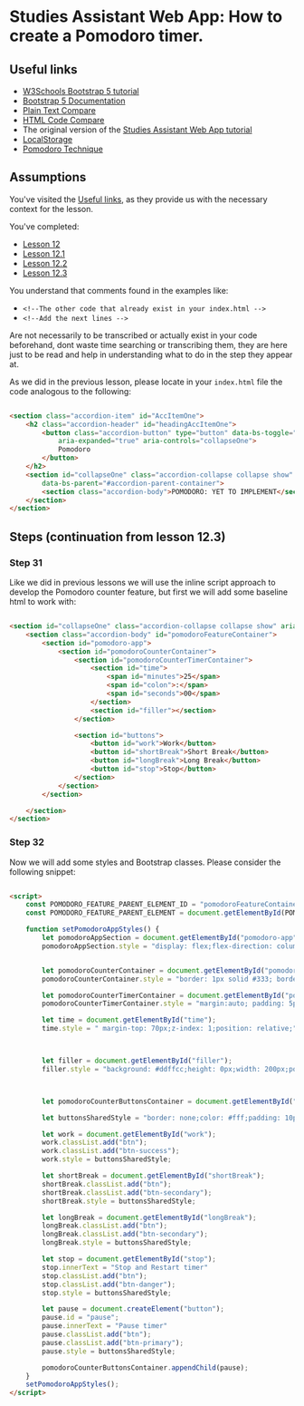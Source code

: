 # Studies Assistant Web App: How to create a Pomodoro timer.


## Useful links

- [W3Schools Bootstrap 5 tutorial](https://www.w3schools.com/bootstrap5/bootstrap_get_started.php)
- [Bootstrap 5 Documentation](https://getbootstrap.com/docs/5.0/getting-started/introduction/)
- [Plain Text Compare](https://text-compare.com)
- [HTML Code Compare](https://onlinetextcompare.com/html)
- The original version of the [Studies Assistant Web App tutorial](https://cristianromero1234.github.io/App_asistente_estudio/)
- [LocalStorage](https://developer.mozilla.org/en-US/docs/Web/API/Window/localStorage)
- [Pomodoro Technique](https://todoist.com/productivity-methods/pomodoro-technique)

## Assumptions

You've visited the [Useful links](#useful-links), as they provide us with the necessary context for the lesson.

You've completed: 
- [Lesson 12](https://github.com/CristianRomero1234/web-development-course/tree/main/Lesson%2012/lesson_12.md)  
- [Lesson 12.1](https://github.com/CristianRomero1234/web-development-course/tree/main/Lesson%2012%2E1/lesson_12%2E1.md)
- [Lesson 12.2](https://github.com/CristianRomero1234/web-development-course/tree/main/Lesson%2012%2E2/lesson_12%2E2.md)
- [Lesson 12.3](https://github.com/CristianRomero1234/web-development-course/tree/main/Lesson%2012%2E3/lesson_12%2E3.md)

You understand that comments found in the examples like: 
- `<!--The other code that already exist in your index.html -->` 
- `<!--Add the next lines -->`

Are not necessarily to be transcribed or actually exist in your code beforehand, dont waste time searching or transcribing them, they are here just to be read and help in understanding what to do in the step they appear at. 

As we did in the previous lesson, please locate in your `index.html` file the code analogous to the following:

```html

<section class="accordion-item" id="AccItemOne">
    <h2 class="accordion-header" id="headingAccItemOne">
        <button class="accordion-button" type="button" data-bs-toggle="collapse" data-bs-target="#collapseOne"
            aria-expanded="true" aria-controls="collapseOne">
            Pomodoro
        </button>
    </h2>
    <section id="collapseOne" class="accordion-collapse collapse show" aria-labelledby="headingAccItemOne"
        data-bs-parent="#accordion-parent-container">
        <section class="accordion-body">POMODORO: YET TO IMPLEMENT</section>
    </section>
</section>

```

## Steps (continuation from lesson 12.3)

### Step 31

Like we did in previous lessons we will use the inline script approach to develop the Pomodoro counter feature, but first we will add some baseline html to work with:

```html

<section id="collapseOne" class="accordion-collapse collapse show" aria-labelledby="headingAccItemOne" data-bs-parent="#accordion-parent-container">
    <section class="accordion-body" id="pomodoroFeatureContainer">
        <section id="pomodoro-app">
            <section id="pomodoroCounterContainer">
                <section id="pomodoroCounterTimerContainer">
                    <section id="time">
                        <span id="minutes">25</span>
                        <span id="colon">:</span>
                        <span id="seconds">00</span>
                    </section>
                    <section id="filler"></section>
                </section>

                <section id="buttons">
                    <button id="work">Work</button>
                    <button id="shortBreak">Short Break</button>
                    <button id="longBreak">Long Break</button>
                    <button id="stop">Stop</button>
                </section>
            </section>
        </section>

    </section>
</section>

```

### Step 32

Now we will add some styles and Bootstrap classes. Please consider the following snippet:

```html

<script>
    const POMODORO_FEATURE_PARENT_ELEMENT_ID = "pomodoroFeatureContainer";
    const POMODORO_FEATURE_PARENT_ELEMENT = document.getElementById(POMODORO_FEATURE_PARENT_ELEMENT_ID);

    function setPomodoroAppStyles() {
        let pomodoroAppSection = document.getElementById("pomodoro-app");
        pomodoroAppSection.style = "display: flex;flex-direction: column; flex-wrap:wrap; justify-content:center; align-items:center;";


        let pomodoroCounterContainer = document.getElementById("pomodoroCounterContainer");
        pomodoroCounterContainer.style = "border: 1px solid #333; border-radius: 20px; width: 400px; margin: 20px auto; padding: 20px; text-align: center; background: #333;";

        let pomodoroCounterTimerContainer = document.getElementById("pomodoroCounterTimerContainer");
        pomodoroCounterTimerContainer.style = "margin:auto; padding: 5px; display: flex;flex-direction: column; align-items:center;color: #f00;font-size: 50px; auto;border: 5px solid red;border-radius: 50%;width: 200px;height: 200px;";

        let time = document.getElementById("time");
        time.style = " margin-top: 70px;z-index: 1;position: relative;"



        let filler = document.getElementById("filler");
        filler.style = "background: #ddffcc;height: 0px;width: 200px;position: absolute;bottom: 0;"



        let pomodoroCounterButtonsContainer = document.getElementById("buttons");

        let buttonsSharedStyle = "border: none;color: #fff;padding: 10px;width: 90px;margin: 10px auto;font-size: 15px;min-height: 80px;border-radius: 50px;";

        let work = document.getElementById("work");
        work.classList.add("btn");
        work.classList.add("btn-success");
        work.style = buttonsSharedStyle;

        let shortBreak = document.getElementById("shortBreak");
        shortBreak.classList.add("btn");
        shortBreak.classList.add("btn-secondary");
        shortBreak.style = buttonsSharedStyle;

        let longBreak = document.getElementById("longBreak");
        longBreak.classList.add("btn");
        longBreak.classList.add("btn-secondary");
        longBreak.style = buttonsSharedStyle;

        let stop = document.getElementById("stop");
        stop.innerText = "Stop and Restart timer"
        stop.classList.add("btn");
        stop.classList.add("btn-danger");
        stop.style = buttonsSharedStyle;

        let pause = document.createElement("button");
        pause.id = "pause";
        pause.innerText = "Pause timer"
        pause.classList.add("btn");
        pause.classList.add("btn-primary");
        pause.style = buttonsSharedStyle;

        pomodoroCounterButtonsContainer.appendChild(pause);
    }
    setPomodoroAppStyles();
</script>
``` 
